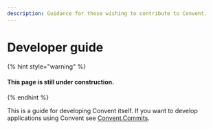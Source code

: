 ```yaml
---
description: Guidance for those wishing to contribute to Convent.
---
```


# Developer guide

{% hint style="warning" %}
#### This page is still under construction.
{% endhint %}

This is a guide for developing Convent itself. If you want to develop applications using Convent see [Convent.Commits](convent.commits/).

